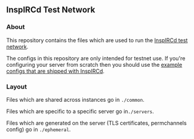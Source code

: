 ## InspIRCd Test Network

### About

This repository contains the files which are used to run the [InspIRCd test network](ircs://testnet.inspircd.org:6697/).

The configs in this repository are only intended for testnet use. If you're configuring your server from scratch then you should use the [example configs that are shipped with InspIRCd](https://github.com/inspircd/inspircd/tree/insp3/docs/conf).

### Layout

Files which are shared across instances go in `./common`.

Files which are specific to a specific server go in`./servers`.

Files which are generated on the server (TLS certificates, permchannels config) go in `./ephemeral`.

